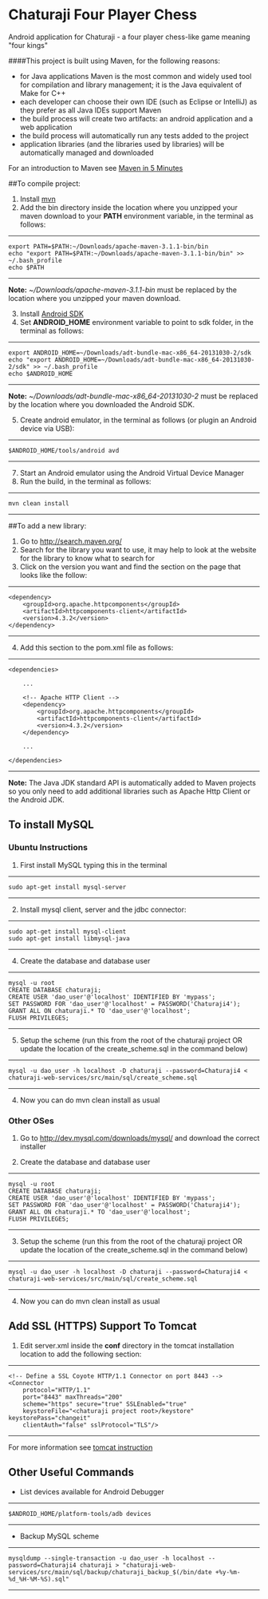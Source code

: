 Chaturaji Four Player Chess
===========================

Android application for Chaturaji - a four player chess-like game meaning "four kings"

####This project is built using Maven, for the following reasons:
* for Java applications Maven is the most common and widely used tool for compilation and library management; it is the Java equivalent of Make for C++
* each developer can choose their own IDE (such as Eclipse or IntelliJ) as they prefer as all Java IDEs support Maven
* the build process will create two artifacts: an android application and a web application
* the build process will automatically run any tests added to the project
* application libraries (and the libraries used by libraries) will be automatically managed and downloaded

For an introduction to Maven see [Maven in 5 Minutes](http://maven.apache.org/guides/getting-started/maven-in-five-minutes.html)

##To compile project:
1. Install [mvn](http://maven.apache.org/)
2. Add the bin directory inside the location where you unzipped your maven download to your **PATH** environment variable, in the terminal as follows:

--------------------

    export PATH=$PATH:~/Downloads/apache-maven-3.1.1-bin/bin
    echo "export PATH=$PATH:~/Downloads/apache-maven-3.1.1-bin/bin" >> ~/.bash_profile
    echo $PATH

--------------------

**Note:** *~/Downloads/apache-maven-3.1.1-bin* must be replaced by the location where you unzipped your maven download.

3. Install [Android SDK](http://developer.android.com/sdk/index.html)
4. Set **ANDROID_HOME** environment variable to point to sdk folder, in the terminal as follows:

--------------------

    export ANDROID_HOME=~/Downloads/adt-bundle-mac-x86_64-20131030-2/sdk
    echo "export ANDROID_HOME=~/Downloads/adt-bundle-mac-x86_64-20131030-2/sdk" >> ~/.bash_profile
    echo $ANDROID_HOME

--------------------

**Note:** *~/Downloads/adt-bundle-mac-x86_64-20131030-2* must be replaced by the location where you downloaded the Android SDK.

5. Create android emulator, in the terminal as follows (or plugin an Android device via USB):

--------------------

    $ANDROID_HOME/tools/android avd

--------------------

7. Start an Android emulator using the Android Virtual Device Manager
6. Run the build, in the terminal as follows:

--------------------

    mvn clean install

--------------------

##To add a new library:
1. Go to http://search.maven.org/
2. Search for the library you want to use, it may help to look at the website for the library to know what to search for
3. Click on the version you want and find the section on the page that looks like the follow:

--------------------

    <dependency>
        <groupId>org.apache.httpcomponents</groupId>
        <artifactId>httpcomponents-client</artifactId>
        <version>4.3.2</version>
    </dependency>
    
--------------------

4. Add this section to the pom.xml file as follows:

--------------------

    <dependencies>
    
        ...
        
        <!-- Apache HTTP Client -->
        <dependency>
            <groupId>org.apache.httpcomponents</groupId>
            <artifactId>httpcomponents-client</artifactId>
            <version>4.3.2</version>
        </dependency> 
        
        ...
        
    </dependencies>
    
--------------------

**Note:** The Java JDK standard API is automatically added to Maven projects so you only need to add additional libraries such as Apache Http Client or the Android JDK.

## To install MySQL

### Ubuntu Instructions

1. First install MySQL typing this in the terminal

--------------------

    sudo apt-get install mysql-server

--------------------

2. Install mysql client, server and the jdbc connector:

--------------------

    sudo apt-get install mysql-client
    sudo apt-get install libmysql-java

--------------------

4. Create the database and database user

--------------------

    mysql -u root
    CREATE DATABASE chaturaji;
    CREATE USER 'dao_user'@'localhost' IDENTIFIED BY 'mypass';
    SET PASSWORD FOR 'dao_user'@'localhost' = PASSWORD('Chaturaji4');
    GRANT ALL ON chaturaji.* TO 'dao_user'@'localhost';
    FLUSH PRIVILEGES;

--------------------

5. Setup the scheme (run this from the root of the chaturaji project OR update the location of the create_scheme.sql in the command below)

--------------------

    mysql -u dao_user -h localhost -D chaturaji --password=Chaturaji4 < chaturaji-web-services/src/main/sql/create_scheme.sql

--------------------

4. Now you can do mvn clean install as usual

### Other OSes

1. Go to http://dev.mysql.com/downloads/mysql/ and download the correct installer

2. Create the database and database user

--------------------

    mysql -u root
    CREATE DATABASE chaturaji;
    CREATE USER 'dao_user'@'localhost' IDENTIFIED BY 'mypass';
    SET PASSWORD FOR 'dao_user'@'localhost' = PASSWORD('Chaturaji4');
    GRANT ALL ON chaturaji.* TO 'dao_user'@'localhost';
    FLUSH PRIVILEGES;

--------------------

3. Setup the scheme (run this from the root of the chaturaji project OR update the location of the create_scheme.sql in the command below)

--------------------

    mysql -u dao_user -h localhost -D chaturaji --password=Chaturaji4 < chaturaji-web-services/src/main/sql/create_scheme.sql

--------------------

4. Now you can do mvn clean install as usual

## Add SSL (HTTPS) Support To Tomcat

1. Edit server.xml inside the **conf** directory in the tomcat installation location to add the following section:

-----
    <!-- Define a SSL Coyote HTTP/1.1 Connector on port 8443 -->
    <Connector
        protocol="HTTP/1.1"
        port="8443" maxThreads="200"
        scheme="https" secure="true" SSLEnabled="true"
        keystoreFile="<chaturaji project root>/keystore" keystorePass="changeit"
        clientAuth="false" sslProtocol="TLS"/>
-----

For more information see [tomcat instruction](http://tomcat.apache.org/tomcat-8.0-doc/ssl-howto.html)

## Other Useful Commands

- List devices available for Android Debugger

-----
    $ANDROID_HOME/platform-tools/adb devices
-----

- Backup MySQL scheme

-----
    mysqldump --single-transaction -u dao_user -h localhost --password=Chaturaji4 chaturaji > "chaturaji-web-services/src/main/sql/backup/chaturaji_backup_$(/bin/date +%y-%m-%d_%H-%M-%S).sql"
-----
     
